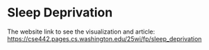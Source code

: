 # Sleep Deprivation

The website link to see the visualization and article: https://cse442.pages.cs.washington.edu/25wi/fp/sleep_deprivation
